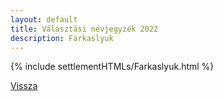 ```yaml
---
layout: default
title: Választási névjegyzék 2022
description: Farkaslyuk
---
```


{% include settlementHTMLs/Farkaslyuk.html %}

[Vissza](../)